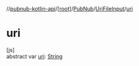 //[pubnub-kotlin-api](../../../../index.md)/[[root]](../../index.md)/[PubNub](../index.md)/[UriFileInput](index.md)/[uri](uri.md)

# uri

[js]\
abstract var [uri](uri.md): [String](https://kotlinlang.org/api/latest/jvm/stdlib/kotlin-stdlib/kotlin/-string/index.html)

